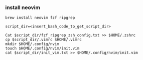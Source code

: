 ### install neovim
`brew install neovim fzf ripgrep`

```
script_dir=<insert_bash_code_to_get_script_dir>

Cat $script_dir/fzf_ripgrep_zsh_config.txt >> $HOME/.zshrc
cp $script_dir/.vimrc $HOME/.vimrc
mkdir $HOME/.config/nvim
touch $HOME/.config/nvim/init.vim
cat $script_dir/init_vim.txt >> $HOME/.config/nvim/init.vim
```
